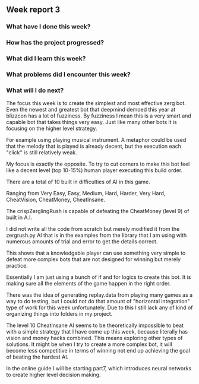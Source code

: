 ## Week report 3

### What have I done this week?

### How has the project progressed?

### What did I learn this week?

### What problems did I encounter this week?

### What will I do next?

The focus this week is to create the simplest and most effective zerg bot. Even the newest and greatest bot that deepmind demoed this year at blizzcon has a lot of fuzziness. By fuzziness I mean this is a very smart and capable bot that takes things very easy. Just like many other bots it is focusing on the higher level strategy. 

For example using playing musical instrument. A metaphor could be used that the melody that is played is already decent, but the execution each "click" is still relatively weak.

My focus is exactly the opposite. To try to cut corners to make this bot feel like a decent level (top 10-15%) human player executing this build order.

There are a total of 10 built in difficulties of AI in this game.

Ranging from Very Easy, Easy, Medium, Hard, Harder, Very Hard, CheatVision, CheatMoney, CheatInsane.

The crispZerglingRush is capable of defeating the CheatMoney (level 9) of built in A.I. 

I did not write all the code from scratch but merely modified it from the zergrush.py AI that is in the examples from the library that I am using with numerous amounts of trial and error to get the details correct. 

This shows that a knowledgable player can use something very simple to defeat more complex bots that are not designed for winning but merely practice. 

Essentially I am just using a bunch of if and for logics to create this bot. It is making sure all the elements of the game happen in the right order.

There was the idea of generating replay.data from playing many games as a way to do testing, but I could not do that amount of "horizontal integration" type of work for this week unfortunately. Due to this I still lack any of kind of organizing things into folders in my project.

The level 10 CheatInsane AI seems to be theoretically impossible to beat with a simple strategy that I have come up this week, because literally has vision and money hacks combined. This means exploring other types of solutions. It might be when I try to create a more complex bot, it will become less competitive in terms of winning not end up achieving the goal of beating the hardest AI. 

In the online guide I will be starting part7, which introduces neural networks to create higher level decision making. 



